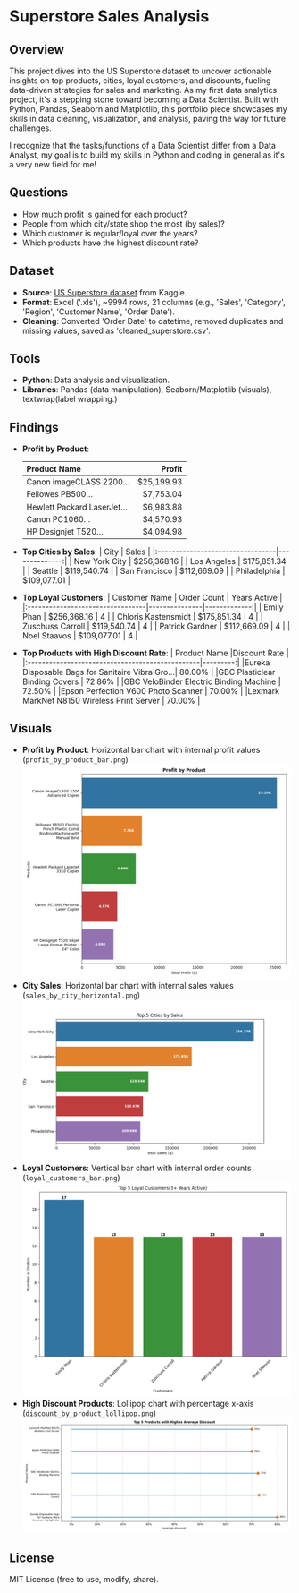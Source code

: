 # Superstore Sales Analysis


## Overview
This project dives into the US Superstore dataset to uncover actionable insights on top products, cities, loyal customers, and discounts, fueling data-driven strategies for sales and marketing. As my first data analytics project, it's a stepping stone toward becoming a Data Scientist. Built with Python, Pandas, Seaborn and Matplotlib, this portfolio piece showcases my skills in data cleaning, visualization, and analysis, paving the way for future challenges.

I recognize that the tasks/functions of a Data Scientist differ from a Data Analyst, my goal is to build my skills in Python and coding in general as it's a very new field for me!

## Questions
- How much profit is gained for each product?
- People from which city/state shop the most (by sales)?
- Which customer is regular/loyal over the years?
- Which products have the highest discount rate?

## Dataset
- **Source**: [US Superstore dataset](https://www.kaggle.com/datasets/juhi1994/superstore/data) from Kaggle.
- **Format**: Excel ('.xls'), ~9994 rows, 21 columns (e.g., 'Sales', 'Category', 'Region', 'Customer Name', 'Order Date').
- **Cleaning**: Converted 'Order Date' to datetime, removed duplicates and missing values, saved as 'cleaned_superstore.csv'.

## Tools
- **Python**: Data analysis and visualization.
- **Libraries**: Pandas (data manipulation), Seaborn/Matplotlib (visuals), textwrap(label wrapping.)

## Findings
- **Profit by Product**: 

  | Product Name                     | Profit       |
  |:---------------------------------|-------------:|
  | Canon imageCLASS 2200…           |  $25,199.93  |
  | Fellowes PB500…                  |   $7,753.04  |
  | Hewlett Packard LaserJet…        |   $6,983.88  |
  | Canon PC1060…                    |   $4,570.93  |
  | HP Designjet T520…              |   $4,094.98  |
- **Top Cities by Sales**:
  | City                             | Sales         |
  |:---------------------------------|--------------:|
  | New York City                    |  $256,368.16  |
  | Los Angeles                      |  $175,851.34  |
  | Seattle                          |  $119,540.74  |
  | San Francisco                    |  $112,669.09  |
  | Philadelphia                     |  $109,077.01  |

- **Top Loyal Customers**:
  | Customer Name                    | Order Count   | Years Active |
  |:---------------------------------|---------------|-------------:|
  | Emily Phan                       |  $256,368.16  |      4       |
  | Chloris Kastensmidt              |  $175,851.34  |      4       |
  | Zuschuss Carroll                 |  $119,540.74  |      4       |
  | Patrick Gardner                  |  $112,669.09  |      4       |
  | Noel Staavos                     |  $109,077.01  |      4       |
 
- **Top Products with High Discount Rate**:
  | Product Name                                    |Discount Rate |
  |:------------------------------------------------|---------:|
  |Eureka Disposable Bags for Sanitaire Vibra Gro...|  80.00%  |
  |GBC Plasticlear Binding Covers                   |  72.86%  |
  |GBC VeloBinder Electric Binding Machine          |  72.50%  |
  |Epson Perfection V600 Photo Scanner              |  70.00%  |
  |Lexmark MarkNet N8150 Wireless Print Server      |  70.00%  |


## Visuals
- **Profit by Product**: Horizontal bar chart with internal profit values (`profit_by_product_bar.png`)  
  ![Profit by Product](profit_by_product_bar.png)
- **City Sales**: Horizontal bar chart with internal sales values (`sales_by_city_horizontal.png`)  
  ![City Sales](sales_by_city_horizontal.png)
- **Loyal Customers**: Vertical bar chart with internal order counts (`loyal_customers_bar.png`)  
  ![Loyal Customers](loyal_customers_bar.png)
- **High Discount Products**: Lollipop chart with percentage x-axis (`discount_by_product_lollipop.png`)  
  ![High Discount Products](discount_by_product_lollipop.png)

## License
MIT License (free to use, modify, share).